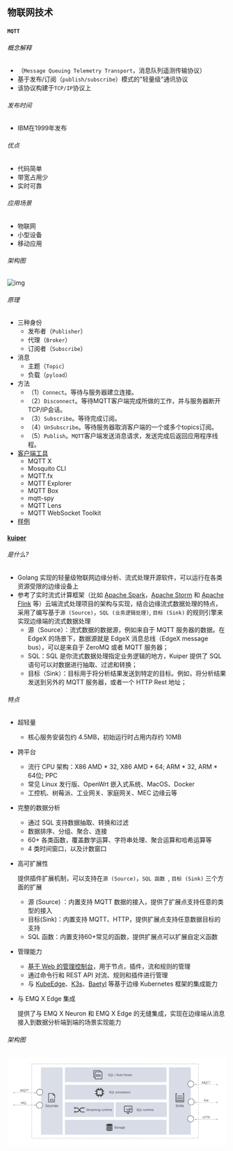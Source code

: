 ## 物联网技术

#### **`MQTT`**

###### 概念解释

- （`Message Queuing Telemetry Transport`，消息队列遥测传输协议）
- 基于发布/订阅（`publish/subscribe`）模式的"轻量级"通讯协议
- 该协议构建于`TCP/IP`协议上

###### 发布时间

- IBM在1999年发布

###### 优点

- 代码简单
- 带宽占用少
- 实时可靠

###### 应用场景

- 物联网
- 小型设备
- 移动应用

###### 架构图

![img](https://static.runoob.com/images/mix/mqtt-fidge-2.svg)

###### 原理

- 三种身份
  - 发布者（`Publisher`）
  - 代理（`Broker`）
  - 订阅者（`Subscribe`）
- 消息
  - 主题（`Topic`）
  - 负载（`pyload`）
- 方法
  - （1）`Connect`。等待与服务器建立连接。
  - （2）`Disconnect`。等待MQTT客户端完成所做的工作，并与服务器断开TCP/IP会话。
  - （3）`Subscribe`。等待完成订阅。
  - （4）`UnSubscribe`。等待服务器取消客户端的一个或多个topics订阅。
  - （5）`Publish`。`MQTT`客户端发送消息请求，发送完成后返回应用程序线程。
- [客户端工具](https://www.emqx.io/cn/blog/mqtt-client-tools)
  - MQTT X
  - Mosquito CLI
  - MQTT.fx
  - MQTT Explorer
  - MQTT Box
  - mqtt-spy
  - MQTT Lens
  - MQTT WebSocket Toolkit
- [样例](https://github.com/emqx/kuiper/blob/master/docs/zh_CN/quick_start_docker.md)

#### [kuiper](https://github.com/emqx/kuiper)

###### 是什么?

-  Golang 实现的轻量级物联网边缘分析、流式处理开源软件，可以运行在各类资源受限的边缘设备上
- 参考了实时流式计算框架（比如 [Apache Spark](https://spark.apache.org/)，[Apache Storm](https://storm.apache.org/) 和 [Apache Flink](https://flink.apache.org/) 等）云端流式处理项目的架构与实现，结合边缘流式数据处理的特点，采用了编写基于`源 (Source)`，`SQL (业务逻辑处理)`, `目标 (Sink)` 的规则引擎来实现边缘端的流式数据处理
  - 源（Source）：流式数据的数据源，例如来自于 MQTT 服务器的数据。在 EdgeX 的场景下，数据源就是 EdgeX 消息总线（EdgeX message bus），可以是来自于 ZeroMQ 或者 MQTT 服务器；
  - SQL：SQL 是你流式数据处理指定业务逻辑的地方，Kuiper 提供了 SQL 语句可以对数据进行抽取、过滤和转换；
  - 目标（Sink）：目标用于将分析结果发送到特定的目标。例如，将分析结果发送到另外的 MQTT 服务器，或者一个 HTTP Rest 地址；

###### 特点

- 超轻量

  - 核心服务安装包约 4.5MB，初始运行时占用内存约 10MB

- 跨平台

  - 流行 CPU 架构：X86 AMD * 32, X86 AMD * 64; ARM * 32, ARM * 64位; PPC
  - 常见 Linux 发行版、OpenWrt 嵌入式系统、MacOS、Docker
  - 工控机、树莓派、工业网关、家庭网关、MEC 边缘云等

- 完整的数据分析

  - 通过 SQL 支持数据抽取、转换和过滤
  - 数据排序、分组、聚合、连接
  - 60+ 各类函数，覆盖数学运算、字符串处理、聚合运算和哈希运算等
  - 4 类时间窗口，以及计数窗口

- 高可扩展性

  提供插件扩展机制，可以支持在`源 (Source)`，`SQL 函数 `, `目标 (Sink)` 三个方面的扩展

  - 源 (Source) ：内置支持 MQTT 数据的接入，提供了扩展点支持任意的类型的接入
  - 目标(Sink)：内置支持 MQTT、HTTP，提供扩展点支持任意数据目标的支持
  - SQL 函数：内置支持60+常见的函数，提供扩展点可以扩展自定义函数

- 管理能力

  - [基于 Web 的管理控制台](https://hub.docker.com/r/emqx/kuiper-manager)，用于节点，插件，流和规则的管理
  - 通过命令行和 REST API 对流、规则和插件进行管理
  - 与 [KubeEdge](https://github.com/kubeedge/kubeedge)、[K3s](https://github.com/rancher/k3s)、[Baetyl](https://github.com/baetyl/baetyl) 等基于边缘 Kubernetes 框架的集成能力

- 与 EMQ X Edge 集成

  提供了与 EMQ X Neuron 和 EMQ X Edge 的无缝集成，实现在边缘端从消息接入到数据分析端到端的场景实现能力

###### 架构图

![img](https://github.com/emqx/kuiper/raw/master/docs/zh_CN/arch.png)

